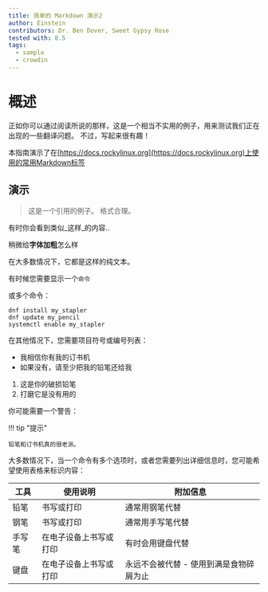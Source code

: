 ```yaml
---
title: 简单的 Markdown 演示2
author: Einstein
contributors: Dr. Ben Dover, Sweet Gypsy Rose
tested with: 8.5
tags:
  - sample
  - crowdin
---
```


# 概述

正如你可以通过阅读所说的那样，这是一个相当不实用的例子，用来测试我们正在出现的一些翻译问题。 不过，写起来很有趣！

本指南演示了在[https://docs.rockylinux.org](https://docs.rockylinux.org)上使用的常用Markdown标签

## 演示

> 这是一个引用的例子。 格式合理。

有时你会看到类似_这样_的内容..

稍微给**字体加粗**怎么样

在大多数情况下，它都是这样的纯文本。

有时候您需要显示一个`命令`

或多个命令：

```
dnf install my_stapler
dnf update my_pencil
systemctl enable my_stapler
```

在其他情况下，您需要项目符号或编号列表：

- 我相信你有我的订书机
- 如果没有，请至少把我的铅笔还给我

1. 这是你的破损铅笔
2. 打磨它是没有用的

你可能需要一个警告：

!!! tip "提示"

    铅笔和订书机真的很老派。

大多数情况下，当一个命令有多个选项时，或者您需要列出详细信息时，您可能希望使用表格来标识内容：

| 工具  | 使用说明        | 附加信息                  |
| --- | ----------- | --------------------- |
| 铅笔  | 书写或打印       | 通常用钢笔代替               |
| 钢笔  | 书写或打印       | 通常用手写笔代替              |
| 手写笔 | 在电子设备上书写或打印 | 有时会用键盘代替              |
| 键盘  | 在电子设备上书写或打印 | 永远不会被代替 - 使用到满是食物碎屑为止 |
